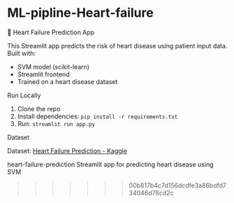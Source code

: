 # ML-pipline-Heart-failure
💓 Heart Failure Prediction App

This Streamlit app predicts the risk of heart disease using patient input data. Built with:
- SVM model (scikit-learn)
- Streamlit frontend
- Trained on a heart disease dataset

 Run Locally

1. Clone the repo
2. Install dependencies: `pip install -r requirements.txt`
3. Run: `streamlit run app.py`

 Dataset

Dataset: [Heart Failure Prediction - Kaggle](https://www.kaggle.com/datasets)

heart-failure-prediction
Streamlit app for predicting heart disease using SVM
>>>>>>> 00b817b4c7d156dcdfe3a86bdfd734046d78cd2c
